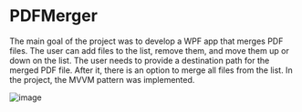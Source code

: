# PDFMerger

The main goal of the project was to develop a WPF app that merges PDF files. 
The user can add files to the list, remove them, and move them up or down on the list.
The user needs to provide a destination path for the merged PDF file. After it, there is an option to merge all files from the list.
In the project, the MVVM pattern was implemented.

![image](https://github.com/kamilk00/PDFMerger/assets/92810145/c8b483b5-dd71-469a-8b91-b4c482ab7526)
